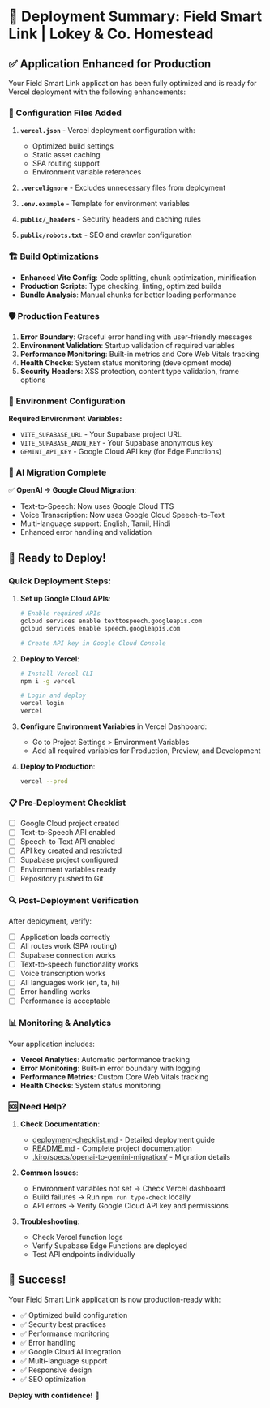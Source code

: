 # 🚀 Deployment Summary: Field Smart Link | Lokey & Co. Homestead

## ✅ Application Enhanced for Production

Your Field Smart Link application has been fully optimized and is ready for Vercel deployment with the following enhancements:

### 🔧 Configuration Files Added

1. **`vercel.json`** - Vercel deployment configuration with:
   - Optimized build settings
   - Static asset caching
   - SPA routing support
   - Environment variable references

2. **`.vercelignore`** - Excludes unnecessary files from deployment

3. **`.env.example`** - Template for environment variables

4. **`public/_headers`** - Security headers and caching rules

5. **`public/robots.txt`** - SEO and crawler configuration

### 🏗️ Build Optimizations

- **Enhanced Vite Config**: Code splitting, chunk optimization, minification
- **Production Scripts**: Type checking, linting, optimized builds
- **Bundle Analysis**: Manual chunks for better loading performance

### 🛡️ Production Features

1. **Error Boundary**: Graceful error handling with user-friendly messages
2. **Environment Validation**: Startup validation of required variables
3. **Performance Monitoring**: Built-in metrics and Core Web Vitals tracking
4. **Health Checks**: System status monitoring (development mode)
5. **Security Headers**: XSS protection, content type validation, frame options

### 🔐 Environment Configuration

**Required Environment Variables:**
- `VITE_SUPABASE_URL` - Your Supabase project URL
- `VITE_SUPABASE_ANON_KEY` - Your Supabase anonymous key
- `GEMINI_API_KEY` - Google Cloud API key (for Edge Functions)

### 🎯 AI Migration Complete

✅ **OpenAI → Google Cloud Migration**:
- Text-to-Speech: Now uses Google Cloud TTS
- Voice Transcription: Now uses Google Cloud Speech-to-Text
- Multi-language support: English, Tamil, Hindi
- Enhanced error handling and validation

## 🚀 Ready to Deploy!

### Quick Deployment Steps:

1. **Set up Google Cloud APIs**:
   ```bash
   # Enable required APIs
   gcloud services enable texttospeech.googleapis.com
   gcloud services enable speech.googleapis.com
   
   # Create API key in Google Cloud Console
   ```

2. **Deploy to Vercel**:
   ```bash
   # Install Vercel CLI
   npm i -g vercel
   
   # Login and deploy
   vercel login
   vercel
   ```

3. **Configure Environment Variables** in Vercel Dashboard:
   - Go to Project Settings > Environment Variables
   - Add all required variables for Production, Preview, and Development

4. **Deploy to Production**:
   ```bash
   vercel --prod
   ```

### 📋 Pre-Deployment Checklist

- [ ] Google Cloud project created
- [ ] Text-to-Speech API enabled
- [ ] Speech-to-Text API enabled
- [ ] API key created and restricted
- [ ] Supabase project configured
- [ ] Environment variables ready
- [ ] Repository pushed to Git

### 🔍 Post-Deployment Verification

After deployment, verify:
- [ ] Application loads correctly
- [ ] All routes work (SPA routing)
- [ ] Supabase connection works
- [ ] Text-to-speech functionality works
- [ ] Voice transcription works
- [ ] All languages work (en, ta, hi)
- [ ] Error handling works
- [ ] Performance is acceptable

### 📊 Monitoring & Analytics

Your application includes:
- **Vercel Analytics**: Automatic performance tracking
- **Error Monitoring**: Built-in error boundary with logging
- **Performance Metrics**: Custom Core Web Vitals tracking
- **Health Checks**: System status monitoring

### 🆘 Need Help?

1. **Check Documentation**:
   - [deployment-checklist.md](deployment-checklist.md) - Detailed deployment guide
   - [README.md](README.md) - Complete project documentation
   - [.kiro/specs/openai-to-gemini-migration/](/.kiro/specs/openai-to-gemini-migration/) - Migration details

2. **Common Issues**:
   - Environment variables not set → Check Vercel dashboard
   - Build failures → Run `npm run type-check` locally
   - API errors → Verify Google Cloud API key and permissions

3. **Troubleshooting**:
   - Check Vercel function logs
   - Verify Supabase Edge Functions are deployed
   - Test API endpoints individually

## 🎉 Success!

Your Field Smart Link application is now production-ready with:
- ✅ Optimized build configuration
- ✅ Security best practices
- ✅ Performance monitoring
- ✅ Error handling
- ✅ Google Cloud AI integration
- ✅ Multi-language support
- ✅ Responsive design
- ✅ SEO optimization

**Deploy with confidence!** 🚀